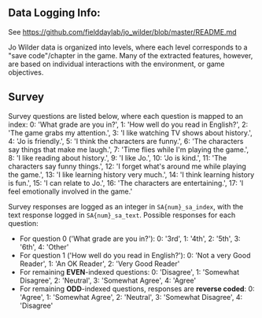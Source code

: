## Data Logging Info:
See https://github.com/fielddaylab/jo_wilder/blob/master/README.md

Jo Wilder data is organized into levels, where each level corresponds to a "save code"/chapter in the game.
Many of the extracted features, however, are based on individual interactions with the environment, or game objectives.

## Survey
Survey questions are listed below, where each question is mapped to an index:
    0: 'What grade are you in?',
    1: 'How well do you read in English?',
    2: 'The game grabs my attention.',
    3: 'I like watching TV shows about history.',
    4: 'Jo is friendly.',
    5: 'I think the characters are funny.',
    6: 'The characters say things that make me laugh.',
    7: 'Time flies while I\'m playing the game.',
    8: 'I like reading about history.',
    9: 'I like Jo.',
    10: 'Jo is kind.',
    11: 'The characters say funny things.',
    12: 'I forget what\'s around me while playing the game.',
    13: 'I like learning history very much.',
    14: 'I think learning history is fun.',
    15: 'I can relate to Jo.',
    16: 'The characters are entertaining.',
    17: 'I feel emotionally involved in the game.'

Survey responses are logged as an integer in `SA{num}_sa_index`, with the text response logged in `SA{num}_sa_text`. Possible responses for each question:
- For question 0 ('What grade are you in?'): 0: '3rd', 1: '4th', 2: '5th', 3: '6th', 4: 'Other'
- For question 1 ('How well do you read in English?'): 0: 'Not a very Good Reader', 1: 'An OK Reader', 2: 'Very Good Reader'
- For remaining **EVEN**-indexed questions: 0: 'Disagree', 1: 'Somewhat Disagree', 2: 'Neutral', 3: 'Somewhat Agree', 4: 'Agree'
- For remaining **ODD**-indexed questions, responses are **reverse coded**: 0: 'Agree', 1: 'Somewhat Agree', 2: 'Neutral', 3: 'Somewhat Disagree', 4: 'Disagree'

